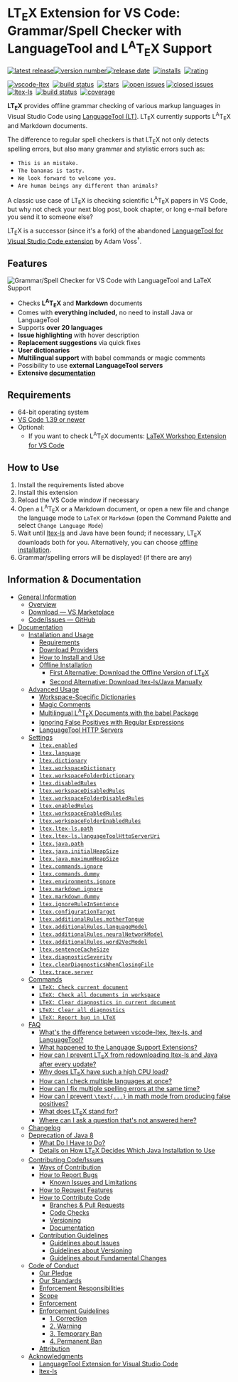 <!--
   - Copyright (C) 2020 Julian Valentin, LTeX Development Community
   -
   - This Source Code Form is subject to the terms of the Mozilla Public
   - License, v. 2.0. If a copy of the MPL was not distributed with this
   - file, You can obtain one at https://mozilla.org/MPL/2.0/.
   -->

# LT<sub>E</sub>X Extension for VS Code: Grammar/Spell Checker with LanguageTool and L<sup>A</sup>T<sub>E</sub>X Support

[![latest release](https://badgen.net/badge/-/release/585858?label=)![version number](https://badgen.net/vs-marketplace/v/valentjn.vscode-ltex?label=)![release date](https://badgen.net/github/last-commit/valentjn/vscode-ltex/release?label=)][marketplace]&nbsp;
[![installs](https://badgen.net/vs-marketplace/i/valentjn.vscode-ltex)][marketplace]&nbsp;
[![rating](https://badgen.net/vs-marketplace/rating/valentjn.vscode-ltex)][marketplace]

[![vscode-ltex](https://badgen.net/github/license/valentjn/vscode-ltex?label=vscode-ltex)](https://github.com/valentjn/vscode-ltex)&nbsp;
[![build status](https://badgen.net/travis/valentjn/vscode-ltex/release)](https://www.travis-ci.org/valentjn/vscode-ltex)&nbsp;
[![stars](https://badgen.net/github/stars/valentjn/vscode-ltex)](https://github.com/valentjn/vscode-ltex)&nbsp;
[![open issues](https://badgen.net/github/open-issues/valentjn/vscode-ltex?label=open/closed%20issues&color=blue)](https://github.com/valentjn/vscode-ltex/issues)&nbsp;[![closed issues](https://badgen.net/github/closed-issues/valentjn/vscode-ltex?label=)](https://github.com/valentjn/vscode-ltex/issues)\
[![ltex-ls](https://badgen.net/github/license/valentjn/ltex-ls?label=ltex-ls)](https://github.com/valentjn/ltex-ls)&nbsp;
[![build status](https://badgen.net/travis/valentjn/vscode-ltex/release)](https://www.travis-ci.org/valentjn/ltex-ls)&nbsp;
[![coverage](https://badgen.net/coveralls/c/github/valentjn/ltex-ls/release)](https://coveralls.io/github/valentjn/ltex-ls)

**LT<sub>E</sub>X** provides offline grammar checking of various markup languages in Visual Studio Code using [LanguageTool (LT)](https://languagetool.org/). LT<sub>E</sub>X currently supports L<sup>A</sup>T<sub>E</sub>X and Markdown documents.

The difference to regular spell checkers is that LT<sub>E</sub>X not only detects spelling errors, but also many grammar and stylistic errors such as:

- `This is an mistake.`
- `The bananas is tasty.`
- `We look forward to welcome you.`
- `Are human beings any different than animals?`

A classic use case of LT<sub>E</sub>X is checking scientific L<sup>A</sup>T<sub>E</sub>X papers in VS Code, but why not check your next blog post, book chapter, or long e-mail before you send it to someone else?

LT<sub>E</sub>X is a successor (since it's a fork) of the abandoned [LanguageTool for Visual Studio Code extension](https://github.com/adamvoss/vscode-languagetool) by Adam Voss<sup>†</sup>.

## Features

![Grammar/Spell Checker for VS Code with LanguageTool and LaTeX Support](https://github.com/valentjn/vscode-ltex/raw/release/img/banner-ltex.png)

- Checks **L<sup>A</sup>T<sub>E</sub>X** and **Markdown** documents
- Comes with **everything included,** no need to install Java or LanguageTool
- Supports **over 20 languages**
- **Issue highlighting** with hover description
- **Replacement suggestions** via quick fixes
- **User dictionaries**
- **Multilingual support** with babel commands or magic comments
- Possibility to use **external LanguageTool servers**
- **Extensive [documentation](https://valentjn.github.io/vscode-ltex/)**

## Requirements

- 64-bit operating system
- [VS Code 1.39 or newer](https://code.visualstudio.com/)
- Optional:
  - If you want to check L<sup>A</sup>T<sub>E</sub>X documents: [LaTeX Workshop Extension for VS Code](https://marketplace.visualstudio.com/items?itemName=James-Yu.latex-workshop)

## How to Use

1. Install the requirements listed above
2. Install this extension
3. Reload the VS Code window if necessary
4. Open a L<sup>A</sup>T<sub>E</sub>X or a Markdown document, or open a new file and change the language mode to `LaTeX` or `Markdown` (open the Command Palette and select `Change Language Mode`)
5. Wait until [ltex-ls](https://valentjn.github.io/vscode-ltex/docs/faq.html#whats-the-difference-between-vscode-ltex-ltex-ls-and-languagetool) and Java have been found; if necessary, LT<sub>E</sub>X downloads both for you. Alternatively, you can choose [offline installation](https://valentjn.github.io/vscode-ltex/docs/installation-how-to-use.html#offline-installation).
6. Grammar/spelling errors will be displayed! (if there are any)

## Information & Documentation

- [General Information](https://valentjn.github.io/vscode-ltex/index.html)
  - [Overview](https://valentjn.github.io/vscode-ltex/index.html)
  - [Download — VS Marketplace](https://marketplace.visualstudio.com/items?itemName=valentjn.vscode-ltex)
  - [Code/Issues — GitHub](https://github.com/valentjn/vscode-ltex)
- [Documentation](https://valentjn.github.io/vscode-ltex/docs/installation-and-usage.html)
  - [Installation and Usage](https://valentjn.github.io/vscode-ltex/docs/installation-and-usage.html)
    - [Requirements](https://valentjn.github.io/vscode-ltex/docs/installation-and-usage.html#requirements)
    - [Download Providers](https://valentjn.github.io/vscode-ltex/docs/installation-and-usage.html#download-providers)
    - [How to Install and Use](https://valentjn.github.io/vscode-ltex/docs/installation-and-usage.html#how-to-install-and-use)
    - [Offline Installation](https://valentjn.github.io/vscode-ltex/docs/installation-and-usage.html#offline-installation)
      - [First Alternative: Download the Offline Version of LT<sub>E</sub>X](https://valentjn.github.io/vscode-ltex/docs/installation-and-usage.html#first-alternative-download-the-offline-version-of-ltex)
      - [Second Alternative: Download ltex-ls/Java Manually](https://valentjn.github.io/vscode-ltex/docs/installation-and-usage.html#second-alternative-download-ltex-lsjava-manually)
  - [Advanced Usage](https://valentjn.github.io/vscode-ltex/docs/advanced-usage.html)
    - [Workspace-Specific Dictionaries](https://valentjn.github.io/vscode-ltex/docs/advanced-usage.html#workspace-specific-dictionaries)
    - [Magic Comments](https://valentjn.github.io/vscode-ltex/docs/advanced-usage.html#magic-comments)
    - [Multilingual L<sup>A</sup>T<sub>E</sub>X Documents with the babel Package](https://valentjn.github.io/vscode-ltex/docs/advanced-usage.html#multilingual-latex-documents-with-the-babel-package)
    - [Ignoring False Positives with Regular Expressions](https://valentjn.github.io/vscode-ltex/docs/advanced-usage.html#ignoring-false-positives-with-regular-expressions)
    - [LanguageTool HTTP Servers](https://valentjn.github.io/vscode-ltex/docs/advanced-usage.html#languagetool-http-servers)
  - [Settings](https://valentjn.github.io/vscode-ltex/docs/settings.html)
    - [`ltex.enabled`](https://valentjn.github.io/vscode-ltex/docs/settings.html#ltexenabled)
    - [`ltex.language`](https://valentjn.github.io/vscode-ltex/docs/settings.html#ltexlanguage)
    - [`ltex.dictionary`](https://valentjn.github.io/vscode-ltex/docs/settings.html#ltexdictionary)
    - [`ltex.workspaceDictionary`](https://valentjn.github.io/vscode-ltex/docs/settings.html#ltexworkspacedictionary)
    - [`ltex.workspaceFolderDictionary`](https://valentjn.github.io/vscode-ltex/docs/settings.html#ltexworkspacefolderdictionary)
    - [`ltex.disabledRules`](https://valentjn.github.io/vscode-ltex/docs/settings.html#ltexdisabledrules)
    - [`ltex.workspaceDisabledRules`](https://valentjn.github.io/vscode-ltex/docs/settings.html#ltexworkspacedisabledrules)
    - [`ltex.workspaceFolderDisabledRules`](https://valentjn.github.io/vscode-ltex/docs/settings.html#ltexworkspacefolderdisabledrules)
    - [`ltex.enabledRules`](https://valentjn.github.io/vscode-ltex/docs/settings.html#ltexenabledrules)
    - [`ltex.workspaceEnabledRules`](https://valentjn.github.io/vscode-ltex/docs/settings.html#ltexworkspaceenabledrules)
    - [`ltex.workspaceFolderEnabledRules`](https://valentjn.github.io/vscode-ltex/docs/settings.html#ltexworkspacefolderenabledrules)
    - [`ltex.ltex-ls.path`](https://valentjn.github.io/vscode-ltex/docs/settings.html#ltexltex-lspath)
    - [`ltex.ltex-ls.languageToolHttpServerUri`](https://valentjn.github.io/vscode-ltex/docs/settings.html#ltexltex-lslanguagetoolhttpserveruri)
    - [`ltex.java.path`](https://valentjn.github.io/vscode-ltex/docs/settings.html#ltexjavapath)
    - [`ltex.java.initialHeapSize`](https://valentjn.github.io/vscode-ltex/docs/settings.html#ltexjavainitialheapsize)
    - [`ltex.java.maximumHeapSize`](https://valentjn.github.io/vscode-ltex/docs/settings.html#ltexjavamaximumheapsize)
    - [`ltex.commands.ignore`](https://valentjn.github.io/vscode-ltex/docs/settings.html#ltexcommandsignore)
    - [`ltex.commands.dummy`](https://valentjn.github.io/vscode-ltex/docs/settings.html#ltexcommandsdummy)
    - [`ltex.environments.ignore`](https://valentjn.github.io/vscode-ltex/docs/settings.html#ltexenvironmentsignore)
    - [`ltex.markdown.ignore`](https://valentjn.github.io/vscode-ltex/docs/settings.html#ltexmarkdownignore)
    - [`ltex.markdown.dummy`](https://valentjn.github.io/vscode-ltex/docs/settings.html#ltexmarkdowndummy)
    - [`ltex.ignoreRuleInSentence`](https://valentjn.github.io/vscode-ltex/docs/settings.html#ltexignoreruleinsentence)
    - [`ltex.configurationTarget`](https://valentjn.github.io/vscode-ltex/docs/settings.html#ltexconfigurationtarget)
    - [`ltex.additionalRules.motherTongue`](https://valentjn.github.io/vscode-ltex/docs/settings.html#ltexadditionalrulesmothertongue)
    - [`ltex.additionalRules.languageModel`](https://valentjn.github.io/vscode-ltex/docs/settings.html#ltexadditionalruleslanguagemodel)
    - [`ltex.additionalRules.neuralNetworkModel`](https://valentjn.github.io/vscode-ltex/docs/settings.html#ltexadditionalrulesneuralnetworkmodel)
    - [`ltex.additionalRules.word2VecModel`](https://valentjn.github.io/vscode-ltex/docs/settings.html#ltexadditionalrulesword2vecmodel)
    - [`ltex.sentenceCacheSize`](https://valentjn.github.io/vscode-ltex/docs/settings.html#ltexsentencecachesize)
    - [`ltex.diagnosticSeverity`](https://valentjn.github.io/vscode-ltex/docs/settings.html#ltexdiagnosticseverity)
    - [`ltex.clearDiagnosticsWhenClosingFile`](https://valentjn.github.io/vscode-ltex/docs/settings.html#ltexcleardiagnosticswhenclosingfile)
    - [`ltex.trace.server`](https://valentjn.github.io/vscode-ltex/docs/settings.html#ltextraceserver)
  - [Commands](https://valentjn.github.io/vscode-ltex/docs/commands.html)
    - [`LTeX: Check current document`](https://valentjn.github.io/vscode-ltex/docs/commands.html#ltex-check-current-document)
    - [`LTeX: Check all documents in workspace`](https://valentjn.github.io/vscode-ltex/docs/commands.html#ltex-check-all-documents-in-workspace)
    - [`LTeX: Clear diagnostics in current document`](https://valentjn.github.io/vscode-ltex/docs/commands.html#ltex-clear-diagnostics-in-current-document)
    - [`LTeX: Clear all diagnostics`](https://valentjn.github.io/vscode-ltex/docs/commands.html#ltex-clear-all-diagnostics)
    - [`LTeX: Report bug in LTeX`](https://valentjn.github.io/vscode-ltex/docs/commands.html#ltex-report-bug-in-ltex)
  - [FAQ](https://valentjn.github.io/vscode-ltex/docs/faq.html)
    - [What's the difference between vscode-ltex, ltex-ls, and LanguageTool?](https://valentjn.github.io/vscode-ltex/docs/faq.html#whats-the-difference-between-vscode-ltex-ltex-ls-and-languagetool)
    - [What happened to the Language Support Extensions?](https://valentjn.github.io/vscode-ltex/docs/faq.html#what-happened-to-the-language-support-extensions)
    - [How can I prevent LT<sub>E</sub>X from redownloading ltex-ls and Java after every update?](https://valentjn.github.io/vscode-ltex/docs/faq.html#how-can-i-prevent-ltex-from-redownloading-ltex-ls-and-java-after-every-update)
    - [Why does LT<sub>E</sub>X have such a high CPU load?](https://valentjn.github.io/vscode-ltex/docs/faq.html#why-does-ltex-have-such-a-high-cpu-load)
    - [How can I check multiple languages at once?](https://valentjn.github.io/vscode-ltex/docs/faq.html#how-can-i-check-multiple-languages-at-once)
    - [How can I fix multiple spelling errors at the same time?](https://valentjn.github.io/vscode-ltex/docs/faq.html#how-can-i-fix-multiple-spelling-errors-at-the-same-time)
    - [How can I prevent `\text{...}` in math mode from producing false positives?](https://valentjn.github.io/vscode-ltex/docs/faq.html#how-can-i-prevent-text-in-math-mode-from-producing-false-positives)
    - [What does LT<sub>E</sub>X stand for?](https://valentjn.github.io/vscode-ltex/docs/faq.html#what-does-ltex-stand-for)
    - [Where can I ask a question that's not answered here?](https://valentjn.github.io/vscode-ltex/docs/faq.html#where-can-i-ask-a-question-thats-not-answered-here)
  - [Changelog](https://valentjn.github.io/vscode-ltex/docs/changelog.html)
  - [Deprecation of Java 8](https://valentjn.github.io/vscode-ltex/docs/deprecation-of-java-8.html)
    - [What Do I Have to Do?](https://valentjn.github.io/vscode-ltex/docs/deprecation-of-java-8.html#what-do-i-have-to-do)
    - [Details on How LT<sub>E</sub>X Decides Which Java Installation to Use](https://valentjn.github.io/vscode-ltex/docs/deprecation-of-java-8.html#details-on-how-ltex-decides-which-java-installation-to-use)
  - [Contributing Code/Issues](https://valentjn.github.io/vscode-ltex/docs/contributing-code-issues.html)
    - [Ways of Contribution](https://valentjn.github.io/vscode-ltex/docs/contributing-code-issues.html#ways-of-contribution)
    - [How to Report Bugs](https://valentjn.github.io/vscode-ltex/docs/contributing-code-issues.html#how-to-report-bugs)
      - [Known Issues and Limitations](https://valentjn.github.io/vscode-ltex/docs/contributing-code-issues.html#known-issues-and-limitations)
    - [How to Request Features](https://valentjn.github.io/vscode-ltex/docs/contributing-code-issues.html#how-to-request-features)
    - [How to Contribute Code](https://valentjn.github.io/vscode-ltex/docs/contributing-code-issues.html#how-to-contribute-code)
      - [Branches & Pull Requests](https://valentjn.github.io/vscode-ltex/docs/contributing-code-issues.html#branches--pull-requests)
      - [Code Checks](https://valentjn.github.io/vscode-ltex/docs/contributing-code-issues.html#code-checks)
      - [Versioning](https://valentjn.github.io/vscode-ltex/docs/contributing-code-issues.html#versioning)
      - [Documentation](https://valentjn.github.io/vscode-ltex/docs/contributing-code-issues.html#documentation)
    - [Contribution Guidelines](https://valentjn.github.io/vscode-ltex/docs/contributing-code-issues.html#contribution-guidelines)
      - [Guidelines about Issues](https://valentjn.github.io/vscode-ltex/docs/contributing-code-issues.html#guidelines-about-issues)
      - [Guidelines about Versioning](https://valentjn.github.io/vscode-ltex/docs/contributing-code-issues.html#guidelines-about-versioning)
      - [Guidelines about Fundamental Changes](https://valentjn.github.io/vscode-ltex/docs/contributing-code-issues.html#guidelines-about-fundamental-changes)
  - [Code of Conduct](https://valentjn.github.io/vscode-ltex/docs/code-of-conduct.html)
    - [Our Pledge](https://valentjn.github.io/vscode-ltex/docs/code-of-conduct.html#our-pledge)
    - [Our Standards](https://valentjn.github.io/vscode-ltex/docs/code-of-conduct.html#our-standards)
    - [Enforcement Responsibilities](https://valentjn.github.io/vscode-ltex/docs/code-of-conduct.html#enforcement-responsibilities)
    - [Scope](https://valentjn.github.io/vscode-ltex/docs/code-of-conduct.html#scope)
    - [Enforcement](https://valentjn.github.io/vscode-ltex/docs/code-of-conduct.html#enforcement)
    - [Enforcement Guidelines](https://valentjn.github.io/vscode-ltex/docs/code-of-conduct.html#enforcement-guidelines)
      - [1. Correction](https://valentjn.github.io/vscode-ltex/docs/code-of-conduct.html#1-correction)
      - [2. Warning](https://valentjn.github.io/vscode-ltex/docs/code-of-conduct.html#2-warning)
      - [3. Temporary Ban](https://valentjn.github.io/vscode-ltex/docs/code-of-conduct.html#3-temporary-ban)
      - [4. Permanent Ban](https://valentjn.github.io/vscode-ltex/docs/code-of-conduct.html#4-permanent-ban)
    - [Attribution](https://valentjn.github.io/vscode-ltex/docs/code-of-conduct.html#attribution)
  - [Acknowledgments](https://valentjn.github.io/vscode-ltex/docs/acknowledgments.html)
    - [LanguageTool Extension for Visual Studio Code](https://valentjn.github.io/vscode-ltex/docs/acknowledgments.html#languagetool-extension-for-visual-studio-code)
    - [ltex-ls](https://valentjn.github.io/vscode-ltex/docs/acknowledgments.html#ltex-ls)

[marketplace]: https://marketplace.visualstudio.com/items?itemName=valentjn.vscode-ltex
